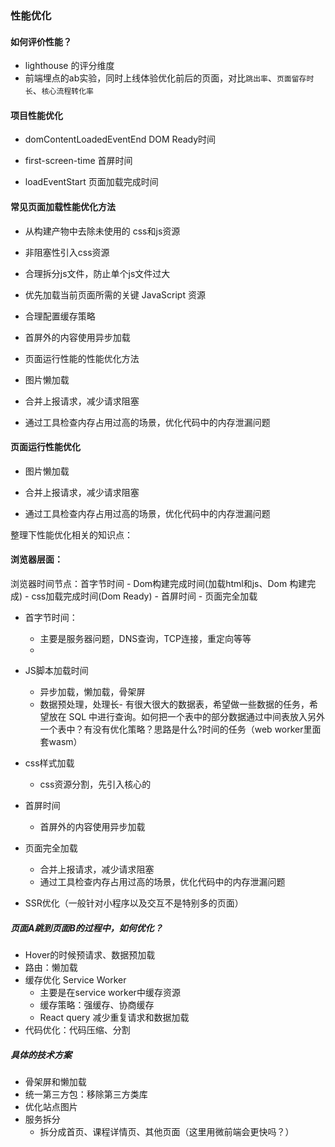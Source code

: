 
### 性能优化
#### 如何评价性能？

- lighthouse 的评分维度
- 前端埋点的ab实验，同时上线体验优化前后的页面，对比`跳出率`、`页面留存时长`、`核心流程转化率`

#### 项目性能优化

- domContentLoadedEventEnd DOM Ready时间

- first-screen-time 首屏时间

- loadEventStart 页面加载完成时间

#### 常见页面加载性能优化方法

- 从构建产物中去除未使用的 css和js资源

- 非阻塞性引入css资源

- 合理拆分js文件，防止单个js文件过大

- 优先加载当前页面所需的关键 JavaScript 资源

- 合理配置缓存策略

- 首屏外的内容使用异步加载

- 页面运行性能的性能优化方法

- 图片懒加载

- 合并上报请求，减少请求阻塞

- 通过工具检查内存占用过高的场景，优化代码中的内存泄漏问题

#### 页面运行性能优化

- 图片懒加载

- 合并上报请求，减少请求阻塞

- 通过工具检查内存占用过高的场景，优化代码中的内存泄漏问题



整理下性能优化相关的知识点：

#### 浏览器层面：

浏览器时间节点：首字节时间 - Dom构建完成时间(加载html和js、Dom 构建完成) - css加载完成时间(Dom Ready) - 首屏时间 - 页面完全加载
- 首字节时间：
    - 主要是服务器问题，DNS查询，TCP连接，重定向等等
    - 
- JS脚本加载时间
    - 异步加载，懒加载，骨架屏
    - 数据预处理，处理长- 有很大很大的数据表，希望做一些数据的任务，希望放在 SQL 中进行查询。如何把一个表中的部分数据通过中间表放入另外一个表中？有没有优化策略？思路是什么?时间的任务（web worker里面套wasm）
- css样式加载
    - css资源分割，先引入核心的
- 首屏时间
    - 首屏外的内容使用异步加载
- 页面完全加载
    - 合并上报请求，减少请求阻塞
    - 通过工具检查内存占用过高的场景，优化代码中的内存泄漏问题

- SSR优化（一般针对小程序以及交互不是特别多的页面）

##### 页面A跳到页面B的过程中，如何优化？
- Hover的时候预请求、数据预加载
- 路由：懒加载
- 缓存优化 Service Worker
    - 主要是在service worker中缓存资源
    - 缓存策略：强缓存、协商缓存
    - React query 减少重复请求和数据加载
- 代码优化：代码压缩、分割

##### 具体的技术方案
- 骨架屏和懒加载
- 统一第三方包：移除第三方类库
- 优化站点图片
- 服务拆分
    - 拆分成首页、课程详情页、其他页面（这里用微前端会更快吗？）
